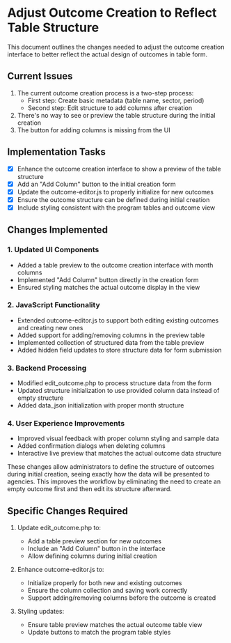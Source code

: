 # Adjust Outcome Creation to Reflect Table Structure

This document outlines the changes needed to adjust the outcome creation interface to better reflect the actual design of outcomes in table form.

## Current Issues
1. The current outcome creation process is a two-step process:
   - First step: Create basic metadata (table name, sector, period)
   - Second step: Edit structure to add columns after creation
2. There's no way to see or preview the table structure during the initial creation
3. The button for adding columns is missing from the UI

## Implementation Tasks

- [x] Enhance the outcome creation interface to show a preview of the table structure
- [x] Add an "Add Column" button to the initial creation form
- [x] Update the outcome-editor.js to properly initialize for new outcomes
- [x] Ensure the outcome structure can be defined during initial creation 
- [x] Include styling consistent with the program tables and outcome view

## Changes Implemented

### 1. Updated UI Components
- Added a table preview to the outcome creation interface with month columns
- Implemented "Add Column" button directly in the creation form
- Ensured styling matches the actual outcome display in the view

### 2. JavaScript Functionality
- Extended outcome-editor.js to support both editing existing outcomes and creating new ones
- Added support for adding/removing columns in the preview table
- Implemented collection of structured data from the table preview
- Added hidden field updates to store structure data for form submission

### 3. Backend Processing
- Modified edit_outcome.php to process structure data from the form
- Updated structure initialization to use provided column data instead of empty structure
- Added data_json initialization with proper month structure

### 4. User Experience Improvements
- Improved visual feedback with proper column styling and sample data
- Added confirmation dialogs when deleting columns
- Interactive live preview that matches the actual outcome data structure

These changes allow administrators to define the structure of outcomes during initial creation, seeing exactly how the data will be presented to agencies. This improves the workflow by eliminating the need to create an empty outcome first and then edit its structure afterward.

## Specific Changes Required

1. Update edit_outcome.php to:
   - Add a table preview section for new outcomes
   - Include an "Add Column" button in the interface
   - Allow defining columns during initial creation

2. Enhance outcome-editor.js to:
   - Initialize properly for both new and existing outcomes
   - Ensure the column collection and saving work correctly
   - Support adding/removing columns before the outcome is created

3. Styling updates:
   - Ensure table preview matches the actual outcome table view
   - Update buttons to match the program table styles
